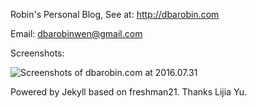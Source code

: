 Robin's Personal Blog, See at: http://dbarobin.com

Email: dbarobinwen@gmail.com

Screenshots:

![Screenshots of dbarobin.com at 2016.07.31](https://dbarobin.com/images/dbarobin.com.screenshots.160731.png)

Powered by Jekyll based on freshman21. Thanks Lijia Yu.
